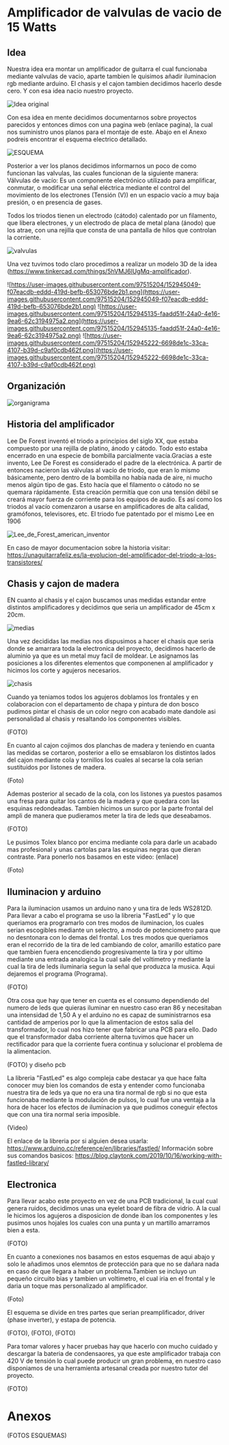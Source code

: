 # Amplificador de valvulas de vacio de 15 Watts

## Idea
Nuestra idea era montar un amplificador de guitarra el cual funcionaba mediante valvulas de vacio, aparte tambien le quisimos añadir iluminacion rgb mediante arduino. El chasis y el cajon tambien decidimos hacerlo desde cero. Y con esa idea nacio nuestro proyecto.

![Idea original](https://user-images.githubusercontent.com/97515204/154220001-f0a007a7-6bc7-454e-b5c5-48c0bd0ecfeb.png)

Con esa idea en mente decidimos documentarnos sobre proyectos parecidos y entonces dimos con una pagina web (enlace pagina), la cual nos suministro unos planos para el montaje de este. Abajo en el Anexo podreis encontrar el esquema electrico detallado.

![ESQUEMA](https://robrobinette.com/images/Guitar/AA1164/AA1164_Princeton_Reverb_Layout_Reverb_and_Tremolo_Deleted_Plus_Mid.png)

Posterior a ver los planos decidimos informarnos un poco de como funcionan las valvulas, las cuales funcionan de la siguiente manera:
Válvulas de vacío: Es un componente electrónico utilizado para amplificar, conmutar, o modificar una señal eléctrica mediante el control del movimiento de los electrones (Tensión (V)) en un espacio vacío a muy baja presión, o en presencia de gases.

Todos los triodos tienen un electrodo (cátodo) calentado por un filamento, que libera electrones, y un electrodo de placa de metal plana (ánodo) que los atrae, con una rejilla que consta de una pantalla de hilos que controlan la corriente.

![valvulas](https://user-images.githubusercontent.com/97515204/154220217-7ac01440-8a7f-4314-9ebd-af12b6674e71.png)

Una vez tuvimos todo claro procedimos a realizar un modelo 3D de la idea (https://www.tinkercad.com/things/5hVMJ6lUgMq-amplificador).

![https://user-images.githubusercontent.com/97515204/152945049-f07eacdb-eddd-419d-befb-653076bde2b1.png](https://user-images.githubusercontent.com/97515204/152945049-f07eacdb-eddd-419d-befb-653076bde2b1.png) ![https://user-images.githubusercontent.com/97515204/152945135-faadd51f-24a0-4e16-9ea6-62c3194975a2.png](https://user-images.githubusercontent.com/97515204/152945135-faadd51f-24a0-4e16-9ea6-62c3194975a2.png) ![https://user-images.githubusercontent.com/97515204/152945222-6698de1c-33ca-4107-b39d-c9af0cdb462f.png](https://user-images.githubusercontent.com/97515204/152945222-6698de1c-33ca-4107-b39d-c9af0cdb462f.png)


## Organización

![organigrama](https://user-images.githubusercontent.com/97515204/154220577-76e3d652-d051-464b-873a-2d6b709376a7.png)


## Historia del amplificador

Lee De Forest inventó el triodo a principios del siglo XX, que estaba compuesto por una rejilla de platino, ánodo y cátodo. Todo esto estaba encerrado en una especie de bombilla parcialmente vacía.Gracias a este invento, Lee De Forest es considerado el padre de la electrónica. A partir de entonces nacieron las válvulas al vacío de triodo, que eran lo mismo básicamente, pero dentro de la bombilla no había nada de aire, ni mucho menos algún tipo de gas. Esto hacía que el filamento o cátodo no se quemara rápidamente.
Esta creación permitía que con una tensión débil se creará mayor fuerza de corriente para los equipos de audio. Es así como los triodos al vacío comenzaron a usarse en amplificadores de alta calidad, gramófonos, televisores, etc.
El triodo fue patentado por el mismo Lee en 1906

![Lee_de_Forest_american_inventor](https://user-images.githubusercontent.com/97515204/154220919-46042945-1d1a-451e-8b89-5765f7220bad.png)

En caso de mayor documentacion sobre la historia visitar: https://unaguitarrafeliz.es/la-evolucion-del-amplificador-del-triodo-a-los-transistores/

## Chasis y cajon de madera

EN cuanto al chasis y el cajon buscamos unas medidas estandar entre distintos amplificadores y decidimos que seria un amplificador de 45cm x 20cm.

![medias](https://user-images.githubusercontent.com/97515204/154221080-c41a681f-d9d2-4fc6-9ee0-54a1211ad0cb.png)

Una vez decididas las medias nos dispusimos a hacer el chasis que seria donde se amarrara toda la electronica del proyecto, decidimos hacerlo de aluminio ya que es un metal muy facil de moldear. Le asignamos las posiciones a los diferentes elementos que componenen al amplificador y hicimos los corte y agujeros necesarios.

![chasis](https://user-images.githubusercontent.com/97515204/154221529-5521f71d-9ec0-42b1-9f73-b532b6f39e1f.png)

Cuando ya teniamos todos los agujeros doblamos los frontales y en colaboracion con el departamento de chapa y pintura de don bosco pudimos pintar el chasis de un color negro con acabado mate dandole asi personalidad al chasis y resaltando los componentes visibles.

(FOTO)

En cuanto al cajon cojimos dos planchas de madera y teniendo en cuanta las medidas se cortaron, posterior a ello se emsablaron los distintos lados del cajon mediante cola y tornillos los cuales al secarse la cola serian sustituidos por listones de madera.

(Foto)

Ademas posterior al secado de la cola, con los listones ya puestos pasamos una fresa para quitar los cantos de la madera y que quedara con las esquinas redondeadas. Tambien hicimos un surco por la parte frontal del ampli de manera que pudieramos meter la tira de leds que deseabamos.

(FOTO)

Le pusimos Tolex blanco por encima mediante cola para darle un acabado mas profesional y unas cartolas para las esquinas negras que dieran contraste. Para ponerlo nos basamos en este video: (enlace)

(Foto)

## Iluminacion y arduino

Para la iluminacion usamos un arduino nano y una tira de leds WS2812D. Para llevar a cabo el programa se uso la libreria  "FastLed" y lo que queriamos era programarlo con tres modos de iluminacion, los cuales serian escogibles mediante un selectro, a modo de potenciometro para que no desntonara con lo demas del frontal. Los tres modos que queriamos eran el recorrido de la tira de led cambiando de color, amarillo estatico pare que tambien fuera encencdiendo progresivamente la tira y por ultimo mediante una entrada analogica la cual sale del voltimetro y mediante la cual la tira de leds iluminaria segun la señal que produzca la musica. Aqui dejaremos el programa (Programa).

(FOTO)

 Otra cosa que hay que tener en cuenta es el consumo dependiendo del numero de leds que quieras iluminar en nuestro caso eran 86 y necesitaban una intensidad de 1,50 A y el arduino no es capaz de suministrarnos esa cantidad de amperios por lo que la alimentacion de estos salia del transformador, lo cual nos hizo tener que fabricar una PCB para ello. Dado que el transformador daba corriente alterna tuvimos que hacer un rectificador para que la corriente fuera continua y solucionar el problema de la alimentacion.
 
 (FOTO) y diseño pcb
 
La libreria "FastLed" es algo compleja cabe destacar ya que hace falta conocer muy bien los comandos de esta y entender como funcionaba nuestra tira de leds ya que no era una tira normal de rgb si no que esta funcionaba mediante la modulación de pulsos, lo cual fue una ventaja a la hora de hacer los efectos de iluminacion ya que pudimos coneguir efectos que con una tira normal seria imposible.

(Video) 

El enlace de la libreria por si alguien desea usarla: https://www.arduino.cc/reference/en/libraries/fastled/
Información sobre sus comandos basicos: https://blog.claytonk.com/2019/10/16/working-with-fastled-library/

## Electronica
Para llevar acabo este proyecto en vez de una PCB tradicional, la cual cual genera ruidos, decidimos unas una eyelet board de fibra de vidrio. A la cual le hicimos los agujeros a disposicion de donde iban los componentes y les pusimos unos hojales los cuales con una punta y un martillo amarramos bien a esta. 

(FOTO)

En cuanto a conexiones nos basamos en estos esquemas de aqui abajo y solo le añadimos unos elemntos de protección para que no se dañara nada en caso de que llegara a haber un problema.Tambien se incluyo un pequeño circuito bias y tambien un voltimetro, el cual iria en el frontal y le daria un toque mas personalizado al amplificador.

(Foto)

El esquema se divide en tres partes que serian preamplificador, driver (phase inverter), y estapa de potencia.

(FOTO), (FOTO), (FOTO)

Para tomar valores y hacer pruebas hay que hacerlo con mucho cuidado y descargar la bateria de condensaores, ya que este amplificador trabaja con 420 V de tensión lo cual puede producir un gran problema,  en nuestro caso disponiamos de una herramienta artesanal creada por nuestro tutor del proyecto.

(FOTO)

# Anexos

(FOTOS ESQUEMAS)

